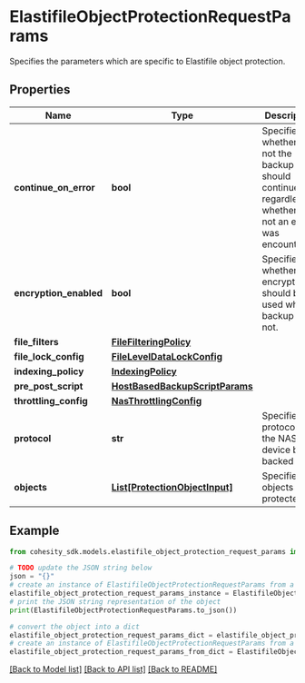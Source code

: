 # ElastifileObjectProtectionRequestParams

Specifies the parameters which are specific to Elastifile object protection.

## Properties

Name | Type | Description | Notes
------------ | ------------- | ------------- | -------------
**continue_on_error** | **bool** | Specifies whether or not the backup should continue regardless of whether or not an error was encountered. | [optional] 
**encryption_enabled** | **bool** | Specifies whether the encryption should be used while backup or not. | [optional] 
**file_filters** | [**FileFilteringPolicy**](FileFilteringPolicy.md) |  | [optional] 
**file_lock_config** | [**FileLevelDataLockConfig**](FileLevelDataLockConfig.md) |  | [optional] 
**indexing_policy** | [**IndexingPolicy**](IndexingPolicy.md) |  | [optional] 
**pre_post_script** | [**HostBasedBackupScriptParams**](HostBasedBackupScriptParams.md) |  | [optional] 
**throttling_config** | [**NasThrottlingConfig**](NasThrottlingConfig.md) |  | [optional] 
**protocol** | **str** | Specifies the protocol of the NAS device being backed up. | [optional] 
**objects** | [**List[ProtectionObjectInput]**](ProtectionObjectInput.md) | Specifies the objects to be protected. | 

## Example

```python
from cohesity_sdk.models.elastifile_object_protection_request_params import ElastifileObjectProtectionRequestParams

# TODO update the JSON string below
json = "{}"
# create an instance of ElastifileObjectProtectionRequestParams from a JSON string
elastifile_object_protection_request_params_instance = ElastifileObjectProtectionRequestParams.from_json(json)
# print the JSON string representation of the object
print(ElastifileObjectProtectionRequestParams.to_json())

# convert the object into a dict
elastifile_object_protection_request_params_dict = elastifile_object_protection_request_params_instance.to_dict()
# create an instance of ElastifileObjectProtectionRequestParams from a dict
elastifile_object_protection_request_params_from_dict = ElastifileObjectProtectionRequestParams.from_dict(elastifile_object_protection_request_params_dict)
```
[[Back to Model list]](../README.md#documentation-for-models) [[Back to API list]](../README.md#documentation-for-api-endpoints) [[Back to README]](../README.md)


